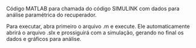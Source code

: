 Código MATLAB para chamada do código SIMULINK com dados para análise paramétrica do recuperador.

Para executar, abra primeiro o arquivo .m e execute. Ele automaticamente abrirá o arquivo .slx e prossiguirá com a simulação, gerando no final os dados e gráficos para análise.
